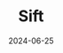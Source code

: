 ---  
layout: startup_page  
title: "Sift"  
id: "siftstack.com"  
permalink: "/siftsiftstack.com06252024/"  
website: "https://www.siftstack.com/"  
funding_round: "Series A"  
funding_amount: "$17.5M"  
investors: "GV (Google Ventures)"  
about: "Sift is a unified observability platform for hardware sensor data. It helps engineers ingest, analyze, and act on machine data in real-time, accelerating development, improving reviews, and ensuring reliable operation of complex machines. Its customers include companies in aerospace, aviation, defense, energy, and transportation."  
markets: "Aerospace, Aviation, Defense, Energy, Transportation, Software Development"  
hq: "El Segundo, California, United States"  
founded_year: "2022"  
linkedin: "https://www.linkedin.com/company/sift-stack"  
twitter: "https://twitter.com/GetSift"  
instagram: ""  
facebook: "https://www.facebook.com/GetSift"  
crunchbase: "https://www.crunchbase.com/organization/sift-fc3c?utm_source=linkedin&utm_medium=referral&utm_campaign=linkedin_companies&utm_content=profile_cta_anon&trk=funding_crunchbase"  
pitchbook: "https://pitchbook.com/profiles/company/56367-64"  

date_display: "25-Jun-2024"  
date: "2024-06-25"

# SEO Optimization  
meta_title: "Sift - Series A Funding ($17.5M)"  
meta_description: "Sift, Sift is a unified observability platform for hardware sensor data. It helps engineers ingest, analyze, and act on machine data in real-time, accelerat..."  
meta_keywords: "Sift, Aerospace, Aviation, Defense, Energy, Transportation, Software Development, Series A funding"  
canonical_url: "https://startup.projectstartups.com/siftsiftstack.com06252024/"  
---